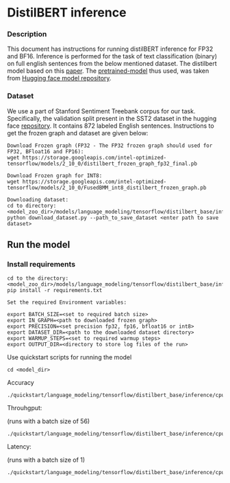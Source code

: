 <!--- 0. Title -->
# DistilBERT inference

<!-- 10. Description -->

### Description
This document has instructions for running distilBERT inference for FP32 and BF16. Inference is performed for the task of text classification (binary) on full english sentences from the below mentioned dataset. The distilbert model based on this [paper](https://arxiv.org/abs/1910.01108).
The [pretrained-model](https://huggingface.co/distilbert-base-uncased-finetuned-sst-2-english?text=I+like+you.+I+love+you) thus used, was taken from [Hugging face model repository](https://huggingface.co/models).

### Dataset
We use a part of Stanford Sentiment Treebank corpus for our task. Specifically, the validation split present in the SST2 dataset in the hugging face [repository](https://huggingface.co/datasets/sst2). It contains 872 labeled English sentences. Instructions to get the frozen graph and dataset are given below:

```
Download Frozen graph (FP32 - The FP32 frozen graph should used for FP32, BFloat16 and FP16):
wget https://storage.googleapis.com/intel-optimized-tensorflow/models/2_10_0/distilbert_frozen_graph_fp32_final.pb

Download Frozen graph for INT8:
wget https://storage.googleapis.com/intel-optimized-tensorflow/models/2_10_0/FusedBMM_int8_distilbert_frozen_graph.pb

Downloading dataset:
cd to directory:  <model_zoo_dir>/models/language_modeling/tensorflow/distilbert_base/inference/
python download_dataset.py --path_to_save_dataset <enter path to save dataset>

```

## Run the model

### Install requirements

```
cd to the directory: <model_zoo_dir>/models/language_modeling/tensorflow/distilbert_base/inference
pip install -r requirements.txt

Set the required Environment variables:

export BATCH_SIZE=<set to required batch size>
export IN_GRAPH=<path to downloaded frozen graph>
export PRECISION=<set precision fp32, fp16, bfloat16 or int8>
export DATASET_DIR=<path to the downloaded dataset directory>
export WARMUP_STEPS=<set to required warmup steps>
export OUTPUT_DIR=<directory to store log files of the run>
```

Use quickstart scripts for running the model

```
cd <model_dir>
```
Accuracy

```
./quickstart/language_modeling/tensorflow/distilbert_base/inference/cpu/accuracy.sh
```

Throuhgput:

(runs with a batch size of 56)

```
./quickstart/language_modeling/tensorflow/distilbert_base/inference/cpu/inference_realtime_multi_instance.sh
```

Latency:

(runs with a batch size of 1)

```
./quickstart/language_modeling/tensorflow/distilbert_base/inference/cpu/inference_throughput_multi_instance.sh
```
